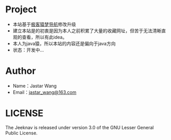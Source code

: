# Project
- 本站基于[极客猿梦导航](http://www.zcbboke.com)修改升级
- 建立本站是的初衷是因为本人之前积累了大量的收藏网址，但苦于无法清晰直观的查看，所以有此idea。
- 本人为java猿，所以本站的内容还是偏向于java方向
- 状态：开发中...

# Author
- Name：Jastar Wang
- Email：jastar_wang@163.com

# LICENSE
The Jeeknav is released under version 3.0 of the GNU Lesser General Public License.
